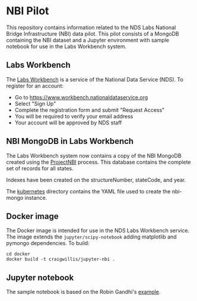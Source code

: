 # NBI Pilot

This repository contains information related to the NDS Labs National Bridge Infrastructure (NBI) data pilot.  This pilot consists of a MongoDB containing the NBI dataset and a Jupyter environment with sample notebook for use in the Labs Workbench system.

## Labs Workbench
The [Labs Workbench](https://www.workbench.nationaldataservice.org) is a service of the National Data Service (NDS). To register for an account:
* Go to https://www.workbench.nationaldataservice.org
* Select "Sign Up"
* Complete the registration form and submit "Request Access"
* You will be required to verify your email address 
* Your account will be approved by NDS staff

## NBI MongoDB in Labs Workbench
The Labs Workbench system now contains a copy of the NBI MongoDB created using the [ProjectNBI](https://github.com/kaleoyster/ProjectNBI) process.  This database contains the complete set of records for all states.

Indexes have been created on the structureNumber, stateCode, and year.

The [kubernetes](/kubernetes) directory contains the YAML file used to create the nbi-mongo instance.

## Docker image
The Docker image is intended for use in the NDS Labs Workbench service. The image extends the  ```jupyter/scipy-notebook``` adding matplotlib and pymongo dependencies.  To build:
```
cd docker
docker build -t craigwillis/jupyter-nbi .
```

## Jupyter notebook
The sample notebook is based on the Robin Gandhi's [example](http://faculty.ist.unomaha.edu/rgandhi/r/mongoNBI.html).

